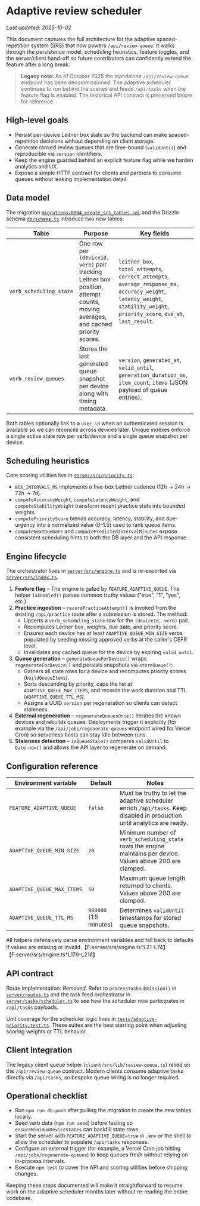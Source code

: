 # Adaptive review scheduler

_Last updated: 2025-10-02_

This document captures the full architecture for the adaptive spaced-repetition system (SRS) that now powers `/api/review-queue`. It walks through the persistence model, scheduling heuristics, feature toggles, and the server/client hand-off so future contributors can confidently extend the feature after a long break.

> **Legacy note:** As of October 2025 the standalone `/api/review-queue` endpoint has been decommissioned. The adaptive scheduler continues to run behind the scenes and feeds `/api/tasks` when the feature flag is enabled. The historical API contract is preserved below for reference.

## High-level goals

- Persist per-device Leitner box state so the backend can make spaced-repetition decisions without depending on client storage.
- Generate ranked review queues that are time-bound (`validUntil`) and reproducible via `version` identifiers.
- Keep the engine guarded behind an explicit feature flag while we harden analytics and UX.
- Expose a simple HTTP contract for clients and partners to consume queues without leaking implementation detail.

## Data model

The migration [`migrations/0004_create_srs_tables.sql`](../migrations/0004_create_srs_tables.sql) and the Drizzle schema [`db/schema.ts`](../db/schema.ts) introduce two new tables:

| Table | Purpose | Key fields |
| --- | --- | --- |
| `verb_scheduling_state` | One row per `(deviceId, verb)` pair tracking Leitner box position, attempt counts, moving averages, and cached priority scores. | `leitner_box`, `total_attempts`, `correct_attempts`, `average_response_ms`, `accuracy_weight`, `latency_weight`, `stability_weight`, `priority_score`, `due_at`, `last_result`. |
| `verb_review_queues` | Stores the last generated queue snapshot per device along with timing metadata. | `version`, `generated_at`, `valid_until`, `generation_duration_ms`, `item_count`, `items` (JSON payload of queue entries). |

Both tables optionally link to a `user_id` when an authenticated session is available so we can reconcile across devices later. Unique indexes enforce a single active state row per verb/device and a single queue snapshot per device.

## Scheduling heuristics

Core scoring utilities live in [`server/srs/priority.ts`](../server/srs/priority.ts):

- `BOX_INTERVALS_MS` implements a five-box Leitner cadence (12h → 24h → 72h → 7d).
- `computeAccuracyWeight`, `computeLatencyWeight`, and `computeStabilityWeight` transform recent practice stats into bounded weights.
- `computePriorityScore` blends accuracy, latency, stability, and due-urgency into a normalized value (0–1.5) used to rank queue items.
- `computeNextDueDate` and `computePredictedIntervalMinutes` expose consistent scheduling hints to both the DB layer and the API response.

## Engine lifecycle

The orchestrator lives in [`server/srs/engine.ts`](../server/srs/engine.ts) and is re-exported via [`server/srs/index.ts`](../server/srs/index.ts).

1. **Feature flag** – The engine is gated by `FEATURE_ADAPTIVE_QUEUE`. The helper `isEnabled()` parses common truthy values ("true", "1", "yes", etc.).
2. **Practice ingestion** – `recordPracticeAttempt()` is invoked from the existing `/api/practice` route after a submission is stored. The method:
   - Upserts a `verb_scheduling_state` row for the `(deviceId, verb)` pair.
   - Recomputes Leitner box, weights, due date, and priority score.
   - Ensures each device has at least `ADAPTIVE_QUEUE_MIN_SIZE` verbs populated by seeding missing approved verbs at the caller's CEFR level.
   - Invalidates any cached queue for the device by expiring `valid_until`.
3. **Queue generation** – `generateQueueForDevice()` wraps `regenerateForDevice()` and persists snapshots via `storeQueue()`:
   - Gathers all state rows for a device and recomputes priority scores (`buildQueueItems`).
   - Sorts descending by priority, caps the list at `ADAPTIVE_QUEUE_MAX_ITEMS`, and records the work duration and TTL (`ADAPTIVE_QUEUE_TTL_MS`).
   - Assigns a UUID `version` per regeneration so clients can detect staleness.
4. **External regeneration** – `regenerateQueuesOnce()` iterates the known devices and rebuilds queues. Deployments trigger it explicitly (for example via the `/api/jobs/regenerate-queues` endpoint wired for Vercel Cron) so serverless hosts can stay idle between runs.
5. **Staleness detection** – `isQueueStale()` compares `validUntil` to `Date.now()` and allows the API layer to regenerate on demand.

## Configuration reference

| Environment variable | Default | Notes |
| --- | --- | --- |
| `FEATURE_ADAPTIVE_QUEUE` | `false` | Must be truthy to let the adaptive scheduler enrich `/api/tasks`. Keep disabled in production until analytics are ready. |
| `ADAPTIVE_QUEUE_MIN_SIZE` | `20` | Minimum number of `verb_scheduling_state` rows the engine maintains per device. Values above 200 are clamped. |
| `ADAPTIVE_QUEUE_MAX_ITEMS` | `50` | Maximum queue length returned to clients. Values above 200 are clamped. |
| `ADAPTIVE_QUEUE_TTL_MS` | `900000` (15 minutes) | Determines `validUntil` timestamps for stored queue snapshots. |
All helpers defensively parse environment variables and fall back to defaults if values are missing or invalid.【F:server/srs/engine.ts†L21-L74】【F:server/srs/engine.ts†L179-L218】

## API contract

Route implementation: _Removed_. Refer to `processTaskSubmission()` in [`server/routes.ts`](../server/routes.ts) and the task feed orchestrator in [`server/tasks/scheduler.ts`](../server/tasks/scheduler.ts) to see how the scheduler now participates in `/api/tasks` payloads.

Unit coverage for the scheduler logic lives in [`tests/adaptive-priority.test.ts`](../tests/adaptive-priority.test.ts). These suites are the best starting point when adjusting scoring weights or TTL behavior.

## Client integration

The legacy client queue helper (`client/src/lib/review-queue.ts`) relied on the `/api/review-queue` contract. Modern clients consume adaptive tasks directly via `/api/tasks`, so bespoke queue wiring is no longer required.

## Operational checklist

- Run `npm run db:push` after pulling the migration to create the new tables locally.
- Seed verb data (`npm run seed`) before testing so `ensureMinimumDeviceStates` can backfill state rows.
- Start the server with `FEATURE_ADAPTIVE_QUEUE=true` in `.env` or the shell to allow the scheduler to populate `/api/tasks` responses.
- Configure an external trigger (for example, a Vercel Cron job hitting `/api/jobs/regenerate-queues`) to keep queues fresh without relying on in-process intervals.
- Execute `npm test` to cover the API and scoring utilities before shipping changes.

Keeping these steps documented will make it straightforward to resume work on the adaptive scheduler months later without re-reading the entire codebase.

